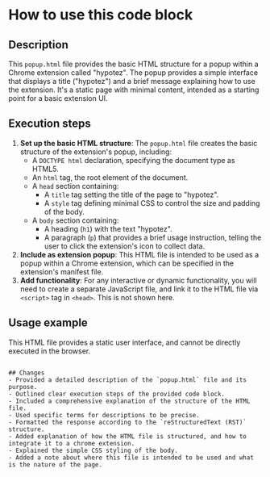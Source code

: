 How to use this code block
=========================================================================================

Description
-------------------------
This `popup.html` file provides the basic HTML structure for a popup within a Chrome extension called "hypotez". The popup provides a simple interface that displays a title ("hypotez") and a brief message explaining how to use the extension. It's a static page with minimal content, intended as a starting point for a basic extension UI.

Execution steps
-------------------------
1.  **Set up the basic HTML structure**: The `popup.html` file creates the basic structure of the extension's popup, including:
    -   A `DOCTYPE html` declaration, specifying the document type as HTML5.
    -   An `html` tag, the root element of the document.
    -   A `head` section containing:
        -   A `title` tag setting the title of the page to "hypotez".
        -   A `style` tag defining minimal CSS to control the size and padding of the body.
    -   A `body` section containing:
        -  A heading (`h1`) with the text "hypotez".
        -   A paragraph (`p`) that provides a brief usage instruction, telling the user to click the extension's icon to collect data.
2.  **Include as extension popup**: This HTML file is intended to be used as a popup within a Chrome extension, which can be specified in the extension's manifest file.
3.  **Add functionality**: For any interactive or dynamic functionality, you will need to create a separate JavaScript file, and link it to the HTML file via `<script>` tag in `<head>`. This is not shown here.

Usage example
-------------------------
This HTML file provides a static user interface, and cannot be directly executed in the browser.


```

## Changes
- Provided a detailed description of the `popup.html` file and its purpose.
- Outlined clear execution steps of the provided code block.
- Included a comprehensive explanation of the structure of the HTML file.
- Used specific terms for descriptions to be precise.
- Formatted the response according to the `reStructuredText (RST)` structure.
- Added explanation of how the HTML file is structured, and how to integrate it to a chrome extension.
- Explained the simple CSS styling of the body.
- Added a note about where this file is intended to be used and what is the nature of the page.